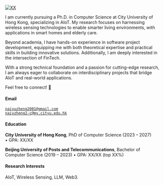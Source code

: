 [![XX](https://img.shields.io/badge/XX-github-blue?logo=github)](https://github.com/XX)

I am currently pursuing a Ph.D. in Computer Science at City University of Hong Kong, specializing in AIoT. My research focuses on harnessing wireless sensing technologies to enable smarter living environments, with applications in smart homes and elderly care.

Beyond academia, I have hands-on experience in software project development, equipping me with both theoretical expertise and practical skills in building innovative solutions. Additionally, I am deeply interested in the intersection of FinTech.

With a strong technical foundation and a passion for cutting-edge research, I am always eager to collaborate on interdisciplinary projects that bridge AIoT and real-world applications.

Feel free to connect! 🚀

#### Email  
<code>naiyuzheng2001@gmail.com</code>  
<code>naiyzheng2-c@my.cityu.edu.hk</code>

#### Education  
**City University of Hong Kong**, PhD of Computer Science (2023 – 2027)  
• GPA: XX/XX  

**Beijing University of Posts and Telecommunications**, Bachelor of Computer Science (2019 – 2023) 
• GPA: XX/XX (top XX%)  

#### Research Interests  
AIoT, Wireless Sensing, LLM, Web3.

<!-- #### Publications
- [TMC] Naiyu Zheng, Yuanchun Li, Shiqi Jiang, Yuanzhe Li, Rongchun Yao, Chuchu Dong, Ting Chen, Yubo Yang, Zhimeng Yin, Yunxin Liu, "AdaWiFi, Collaborative WiFi Sensing for Cross-Environment Adaptation", in IEEE Transactions on Mobile Computing.

- [IMWUT/Ubicomp'25] Naiyu Zheng, Ruofeng Liu, Xiaoyi Fan, Cong Zhang, Lei Zhang, Zhimeng Yin. "SEGALL: A Unified Active Learning Framework for Wireless Sensing

Data Segmentation", in proceedings of the ACM on Interactive, Mobile, Wearable and Ubiquitous Technologies.

- [Mobicom'25] Danei Gong, Naiyu Zheng, Binbin Xie, Jie Xiong, Shuai Wang, Yuguang Fang, Zhimeng Yin. "SeRadar: Embracing Secondary Reflections for Human Sensing with mmWave Radar".

- [SANER'23] Naiyu Zheng, Ting Chen, Chuchu Dong, Yubo Yang, Yuanzhe Li, Yunxin Liu, Yuanchun Li. "Naiyu Zheng, Ting Chen, Chuchu Dong, Yubo Yang, Yuanzhe Li, Yunxin Liu, Yuanchun Li". -->